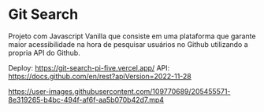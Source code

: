# Git Search

Projeto com Javascript Vanilla que consiste em uma plataforma que garante maior acessibilidade na hora de pesquisar usuários no Github utilizando a propria API do Github.

Deploy: https://git-search-pi-five.vercel.app/
API: https://docs.github.com/en/rest?apiVersion=2022-11-28

https://user-images.githubusercontent.com/109770689/205455571-8e319265-b4bc-494f-af6f-aa5b070b42d7.mp4


